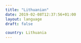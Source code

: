 ```yaml
---
title: "Lithuanian"
date: 2019-02-08T12:37:56+01:00
layout: language
draft: false

country: Lithuania
---
```


